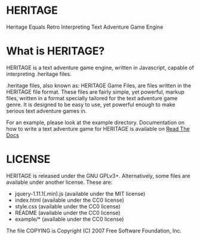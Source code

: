 HERITAGE
========

Heritage Equals Retro Interpreting Text Adventure Game Engine

What is HERITAGE?
=================

HERITAGE is a text adventure game engine, written in Javascript, capable of 
interpreting .heritage files.

.heritage files, also known as: HERITAGE Game Files, are files written in the 
HERITAGE file format. These files are fairly simple, yet powerful, markup 
files, written in a format specially tailored for the text adventure game 
genre. It is designed to be easy to use, yet powerful enough to make serious 
text adventure games in.

For an example, please look at the example directory. Documentation on how to 
write a text adventure game for HERITAGE is available on 
[Read The Docs](http://heritage.readthedocs.org/en/latest/)

LICENSE
=======

HERITAGE is released under the GNU GPLv3+. Alternatively, some files are 
available under another license. These are:
- jquery-1.11.1(.min).js (available under the MIT license)
- index.html (available under the CC0 license)
- style.css (available under the CC0 license)
- README (available under the CC0 license)
- example/* (available under the CC0 license)

The file COPYING is Copyright (C) 2007 Free Software Foundation, Inc.

